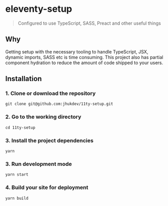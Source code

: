 # eleventy-setup

> Configured to use TypeScript, SASS, Preact and other useful things

## Why

Getting setup with the necessary tooling to handle TypeScript, JSX, dynamic imports, SASS etc is time consuming. This project also has partial component hydration to reduce the amount of code shipped to your users.

## Installation

### 1. Clone or download the repository

```shell
git clone git@github.com:jhukdev/11ty-setup.git
```

### 2. Go to the working directory

```shell
cd 11ty-setup
```

### 3. Install the project dependencies

```shell
yarn
```

### 3. Run development mode

```shell
yarn start
```

### 4. Build your site for deployment

```shell
yarn build
```
